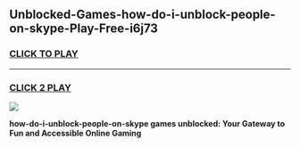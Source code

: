 
## Unblocked-Games-how-do-i-unblock-people-on-skype-Play-Free-i6j73
<h3>
<a href="https://premium76.site?title=how-do-i-unblock-people-on-skype&ref=23A">CLICK TO PLAY</a></h3>
<hr>

<h3>
<a href="https://premium76.site?title=how-do-i-unblock-people-on-skype&ref=23A">CLICK 2 PLAY</a>
  
</h3>

<a href="https://premium76.site?title=how-do-i-unblock-people-on-skype&ref=23A"><img src="https://clearcache.store/games.png"></a>


**how-do-i-unblock-people-on-skype games unblocked: Your Gateway to Fun and Accessible Online Gaming**
